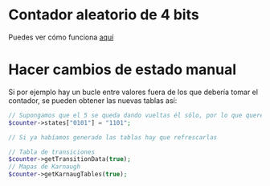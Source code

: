 # Contador aleatorio de 4 bits
Puedes ver cómo funciona [aquí](http://emiliocobos.net/demos/contador4bits/)

# Hacer cambios de estado manual
Si por ejemplo hay un bucle entre valores fuera de los que debería tomar el contador, se pueden obtener las nuevas tablas así:
```php
// Supongamos que el 5 se queda dando vueltas él sólo, por lo que queremos que vaya al 13
$counter->states["0101"] = "1101";

// Si ya habíamos generado las tablas hay que refrescarlas

// Tabla de transiciones
$counter->getTransitionData(true);
// Mapas de Karnaugh
$counter->getKarnaugTables(true);
```